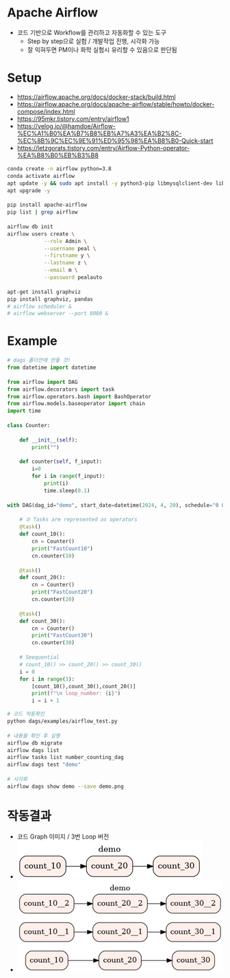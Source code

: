 # Apache Airflow
* 코드 기반으로 Workflow를 관리하고 자동화할 수 있는 도구
	* Step by step으로 실험 / 개발작업 진행, 시각화 가능
	* 잘 익혀두면 PM이나 화학 실험시 유리할 수 있음으로 판단됨
# Setup
* https://airflow.apache.org/docs/docker-stack/build.html
* https://airflow.apache.org/docs/apache-airflow/stable/howto/docker-compose/index.html
* https://95mkr.tistory.com/entry/airflow1
* https://velog.io/@hamdoe/Airflow-%EC%A1%B0%EA%B7%B8%EB%A7%A3%EA%B2%8C-%EC%8B%9C%EC%9E%91%ED%95%98%EA%B8%B0-Quick-start
* https://letzgorats.tistory.com/entry/Airflow-Python-operator-%EA%B8%B0%EB%B3%B8
```bash
conda create -n airflow python=3.8
conda activate airflow
apt update -y && sudo apt install -y python3-pip libmysqlclient-dev libssl-dev libffi-dev libxml2-dev libxslt1-dev zlib1g-dev
apt upgrade -y

pip install apache-airflow
pip list | grep airflow

airflow db init
airflow users create \
    		--role Admin \
    		--username peal \
    		--firstname y \
    		--lastname z \
    		--email m \
    		--password pealauto
    		
apt-get install graphviz
pip install graphviz, pandas
# airflow scheduler &
# airflow webserver --port 8080 &

```
# Example
```python title:smapleDAG
# dags 폴더안에 만들 것!
from datetime import datetime

from airflow import DAG
from airflow.decorators import task
from airflow.operators.bash import BashOperator
from airflow.models.baseoperator import chain
import time

class Counter:

    def __init__(self):
        print("")
    
    def counter(self, f_input):
        i=0
        for i in range(f_input):
            print(i)
            time.sleep(0.1)

with DAG(dag_id="demo", start_date=datetime(2024, 4, 20), schedule="0 0 * * *") as dag:

    # ② Tasks are represented as operators
    @task()
    def count_10():
        cn = Counter()
        print("FastCount10")
        cn.counter(10)

    @task()
    def count_20():
        cn = Counter()
        print("FastCount20")
        cn.counter(20)
    
    @task()
    def count_30():
        cn = Counter()
        print("FastCount30")
        cn.counter(30)
        
	# Seequential
    # count_10() >> count_20() >> count_30()
    i = 0
    for i in range(3):
        [count_10(),count_30(),count_20()]
        print(f"\n loop_number: {i}")
        i = i + 1
```

```bash title:DAGRunner
# 코드 작동확인
python dags/examples/airflow_test.py

# 내용물 확인 후 실행
airflow db migrate
airflow dags list
airflow tasks list number_counting_dag
airflow dags test "demo"

# 시각화
airflow dags show demo --save demo.png
```

# 작동결과
* 코드 Graph 이미지 / 3번 Loop 버전
* ![demo.png](https://github.com/coport-uni/airflow2_demo_peal/blob/main/demo.png)
* ![demo_loop.png](https://github.com/coport-uni/airflow2_demo_peal/blob/main/demo_loop.png)